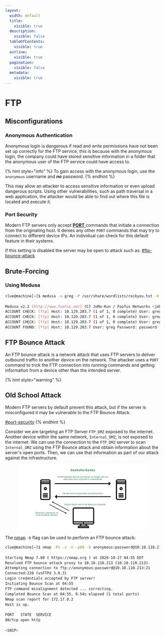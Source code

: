 ```yaml
---
layout:
  width: default
  title:
    visible: true
  description:
    visible: false
  tableOfContents:
    visible: true
  outline:
    visible: true
  pagination:
    visible: false
  metadata:
    visible: true
---
```


# FTP

## Misconfigurations

### Anonymous Authentication

Anonymous login is dangerous if read and write permissions have not been set up correctly for the FTP service, this is because with the anonymous login, the company could have stored sensitive information in a folder that the anonymous user of the FTP service could have access to.

{% hint style="info" %}
To gain access with the anonymous login, use the `anonymous` username and _**no**_ password.
{% endhint %}

This may allow an attacker to access sensitive information or even upload dangerous scripts. Using other vulnerabilities, such as path traversal in a web application, the attacker would be able to find out where this file is located and execute it.

### Port Security

Modern FTP servers only accept [**PORT** ](https://www.geeksforgeeks.org/computer-networks/port-security-in-computer-network/)commands that initiate a connection from the originating host. It denies any other `PORT` commands that may try to connect to different device IPs. An individual can check for this default feature in their systems.

If this setting is disabled the server may be open to attack such as: [#ftp-bounce-attack](ftp.md#ftp-bounce-attack "mention")

## Brute-Forcing

### Using Medusa

```bash
clue@machine[~]$ medusa -u greg -P /usr/share/wordlists/rockyou.txt -h 10.129.203.7 -M ftp 
                                                             
Medusa v2.2 [http://www.foofus.net] (C) JoMo-Kun / Foofus Networks <jmk@foofus.net>                                                      
ACCOUNT CHECK: [ftp] Host: 10.129.203.7 (1 of 1, 0 complete) User: greg (1 of 1, 0 complete) Password: 123456 (1 of 14344392 complete)
ACCOUNT CHECK: [ftp] Host: 10.129.203.7 (1 of 1, 0 complete) User: greg (1 of 1, 0 complete) Password: 12345 (2 of 14344392 complete)
ACCOUNT CHECK: [ftp] Host: 10.129.203.7 (1 of 1, 0 complete) User: greg (1 of 1, 0 complete) Password: 123456789 (3 of 14344392 complete)
ACCOUNT FOUND: [ftp] Host: 10.129.203.7 User: greg Password: password [SUCCESS]
```

## FTP Bounce Attack

An FTP bounce attack is a network attack that uses FTP servers to deliver outbound traffic to another device on the network. The attacker uses a `PORT` command to trick the FTP connection into running commands and getting information from a device other than the intended server.

{% hint style="warning" %}
## Old School Attack

Modern FTP servers by default prevent this attack, but if the server is misconfigured it may be vulnerable to the FTP Bounce Attack.

[#port-security](ftp.md#port-security "mention")
{% endhint %}

Consider we are targeting an FTP Server `FTP_DMZ` exposed to the internet. Another device within the same network, `Internal_DMZ`, is not exposed to the internet. We can use the connection to the `FTP_DMZ` server to scan `Internal_DMZ` using the FTP Bounce attack and obtain information about the server's open ports. Then, we can use that information as part of our attack against the infrastructure.

<figure><img src="../../../.gitbook/assets/image.png" alt=""><figcaption></figcaption></figure>

The [nmap](../../tooling/nmap/ "mention") `-b` flag can be used to perform an FTP bounce attack:

```bash
clue@machine[~]$ nmap -Pn -v -n -p80 -b anonymous:password@10.10.110.213 172.17.0.2

Starting Nmap 7.80 ( https://nmap.org ) at 2020-10-27 04:55 EDT
Resolved FTP bounce attack proxy to 10.10.110.213 (10.10.110.213).
Attempting connection to ftp://anonymous:password@10.10.110.213:21
Connected:220 (vsFTPd 3.0.3)
Login credentials accepted by FTP server!
Initiating Bounce Scan at 04:55
FTP command misalignment detected ... correcting.
Completed Bounce Scan at 04:55, 0.54s elapsed (1 total ports)
Nmap scan report for 172.17.0.2
Host is up.

PORT   STATE  SERVICE
80/tcp open http

<SNIP>
```
